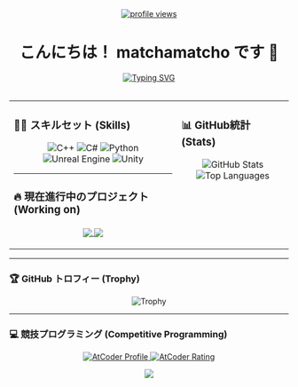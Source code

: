 <div id="header" align="center">
  <a href="https://github.com/matchamatcho">
    <img src="https://komarev.com/ghpvc/?username=matchamatcho&label=PROFILE+VIEWS&color=blueviolet&style=flat-square" alt="profile views"/>
  </a>
  <h1>
    こんにちは！ matchamatcho です 👋
  </h1>
  <a href="https://git.io/typing-svg">
    <img src="https://readme-typing-svg.demolab.com?font=Fira+Code&size=22&pause=1000&color=58A6FF&center=true&width=435&lines=Game+Developer;Competitive+Programmer;C%2B%2B+%7C+Unreal+Engine+%7C+Unity" alt="Typing SVG" />
  </a>
</div>

<br>

<table align="center">
<tr>
<td valign="top" width="60%">

### :man_technologist: スキルセット (Skills)

<p align="center">
  <img src="https://img.shields.io/badge/C++-00599C?style=for-the-badge&logo=cplusplus&logoColor=white" alt="C++"/>
  <img src="https://img.shields.io/badge/C%23-239120?style=for-the-badge&logo=c-sharp&logoColor=white" alt="C#"/>
  <img src="https://img.shields.io/badge/Python-3776AB?style=for-the-badge&logo=python&logoColor=white" alt="Python"/>
  <br>
  <img src="https://img.shields.io/badge/Unreal%20Engine-313131?style=for-the-badge&logo=unrealengine&logoColor=white" alt="Unreal Engine"/>
  <img src="https://img.shields.io/badge/Unity-FFFFFF?style=for-the-badge&logo=unity&logoColor=black" alt="Unity"/>
</p>

<hr>

### :fire: 現在進行中のプロジェクト (Working on)

<p align="center">
  <a href="https://github.com/matchamatcho/3Dtrapgame">
    <img align="center" src="https://github-readme-stats.vercel.app/api/pin/?username=matchamatcho&repo=3Dtrapgame&theme=tokyonight&border_color=58A6FF" />
  </a>
  <a href="https://github.com/matchamatcho/CppShooting">
    <img align="center" src="https://github-readme-stats.vercel.app/api/pin/?username=matchamatcho&repo=CppShooting&theme=tokyonight&border_color=58A6FF" />
  </a>
</p>

</td>
<td valign="top" width="40%">

### :bar_chart: GitHub統計 (Stats)

<p align="center">
  <img src="https://github-readme-stats.vercel.app/api?username=matchamatcho&show_icons=true&theme=tokyonight&border_color=58A6FF" alt="GitHub Stats" />
  <img src="https://github-readme-stats.vercel.app/api/top-langs/?username=matchamatcho&layout=compact&theme=tokyonight&border_color=58A6FF" alt="Top Languages" />
</p>

</td>
</tr>
</table>

---

### :trophy: GitHub トロフィー (Trophy)

<p align="center">
  <img src="https://github-profile-trophy.vercel.app/?username=matchamatcho&theme=tokyonight&row=1&column=7&margin-w=15&margin-h=15" alt="Trophy" />
</p>

---

### :computer: 競技プログラミング (Competitive Programming)

<p align="center">
  <a href="https://atcoder.jp/users/matchamatcho" target="_blank">
    <img src="https://img.shields.io/badge/AtCoder-matchamatcho-blue?style=for-the-badge&logo=atcoder" alt="AtCoder Profile"/>
  </a>
  <a href="https://atcoder.jp/users/matchamatcho" target="_blank">
    <img src="https://atcoder-badges.now.sh/api/users/matchamatcho" alt="AtCoder Rating"/>
  </a>
</p>

<p align="center">
  <a href="https://github.com/matchamatcho/atcoder_mizuiro">
    <img align="center" src="https://github-readme-stats.vercel.app/api/pin/?username=matchamatcho&repo=atcoder_mizuiro&theme=tokyonight&border_color=58A6FF" />
  </a>
</p>
